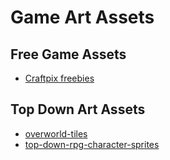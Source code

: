 # Game Art Assets

## Free Game Assets

+ [Craftpix freebies](https://craftpix.net/freebies/)

## Top Down Art Assets

+ [overworld-tiles](https://opengameart.org/content/overworld-tiles-0)
+ [top-down-rpg-character-sprites](https://opengameart.org/content/top-down-rpg-character-sprites)
